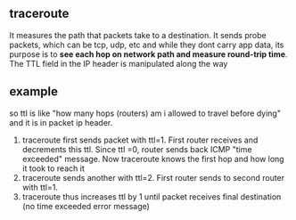 ## traceroute 
It measures the path that packets take to a destination. It sends probe packets, which can be tcp, udp, etc
and while they dont carry app data, its purpose is to **see each hop on network path and measure round-trip time**.
The TTL field in the IP header is manipulated along the way

## example
so ttl is like "how many hops (routers) am i allowed to travel before dying" and it is in packet ip header. 
1) traceroute first sends packet with ttl=1. First router receives and decrements this ttl. Since ttl =0, router sends back
ICMP "time exceeded" message. Now traceroute knows the first hop and how long it took to reach it
2) traceroute sends another with ttl=2. First router sends to second router with ttl=1.
3) traceroute thus increases ttl by 1 until packet receives final destination (no time exceeded error message)
